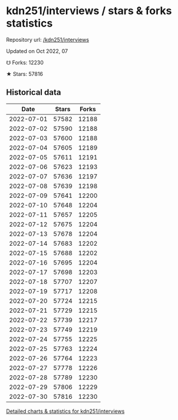 # kdn251/interviews / stars & forks statistics

Repository url: [/kdn251/interviews](https://github.com/kdn251/interviews)

Updated on Oct 2022, 07

☋ Forks: 12230

★ Stars: 57816

## Historical data
| Date | Stars | Forks |
|------|-------|-------|
| 2022-07-01 | 57582 | 12188 | 
| 2022-07-02 | 57590 | 12188 | 
| 2022-07-03 | 57600 | 12188 | 
| 2022-07-04 | 57605 | 12189 | 
| 2022-07-05 | 57611 | 12191 | 
| 2022-07-06 | 57623 | 12193 | 
| 2022-07-07 | 57636 | 12197 | 
| 2022-07-08 | 57639 | 12198 | 
| 2022-07-09 | 57641 | 12200 | 
| 2022-07-10 | 57648 | 12204 | 
| 2022-07-11 | 57657 | 12205 | 
| 2022-07-12 | 57675 | 12204 | 
| 2022-07-13 | 57678 | 12204 | 
| 2022-07-14 | 57683 | 12202 | 
| 2022-07-15 | 57688 | 12202 | 
| 2022-07-16 | 57695 | 12204 | 
| 2022-07-17 | 57698 | 12203 | 
| 2022-07-18 | 57707 | 12207 | 
| 2022-07-19 | 57717 | 12208 | 
| 2022-07-20 | 57724 | 12215 | 
| 2022-07-21 | 57729 | 12215 | 
| 2022-07-22 | 57739 | 12217 | 
| 2022-07-23 | 57749 | 12219 | 
| 2022-07-24 | 57755 | 12225 | 
| 2022-07-25 | 57763 | 12224 | 
| 2022-07-26 | 57764 | 12223 | 
| 2022-07-27 | 57778 | 12226 | 
| 2022-07-28 | 57789 | 12230 | 
| 2022-07-29 | 57806 | 12229 | 
| 2022-07-30 | 57816 | 12230 | 


[Detailed charts & statistics for kdn251/interviews](https://reviewgithub.com/rep/kdn251/interviews)

